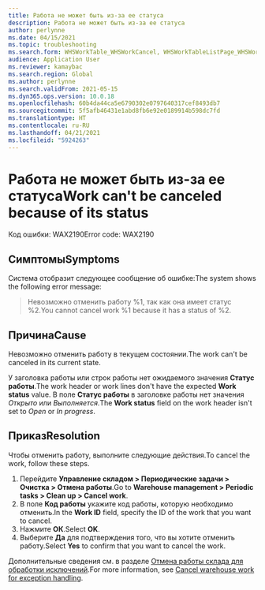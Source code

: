 ```yaml
---
title: Работа не может быть из-за ее статуса
description: Работа не может быть из-за ее статуса
author: perlynne
ms.date: 04/15/2021
ms.topic: troubleshooting
ms.search.form: WHSWorkTable_WHSWorkCancel, WHSWorkTableListPage_WHSWorkCancel
audience: Application User
ms.reviewer: kamaybac
ms.search.region: Global
ms.author: perlynne
ms.search.validFrom: 2021-05-15
ms.dyn365.ops.version: 10.0.18
ms.openlocfilehash: 60b4da44ca5e6790302e0797640317cef8493db7
ms.sourcegitcommit: 5f5afb46431e1abd8fb6e92e0189914b598dc7fd
ms.translationtype: HT
ms.contentlocale: ru-RU
ms.lasthandoff: 04/21/2021
ms.locfileid: "5924263"
---
```

# <a name="work-cant-be-canceled-because-of-its-status"></a><span data-ttu-id="608b5-103">Работа не может быть из-за ее статуса</span><span class="sxs-lookup"><span data-stu-id="608b5-103">Work can't be canceled because of its status</span></span>

<span data-ttu-id="608b5-104">Код ошибки: WAX2190</span><span class="sxs-lookup"><span data-stu-id="608b5-104">Error code: WAX2190</span></span>

## <a name="symptoms"></a><span data-ttu-id="608b5-105">Симптомы</span><span class="sxs-lookup"><span data-stu-id="608b5-105">Symptoms</span></span>

<span data-ttu-id="608b5-106">Система отобразит следующее сообщение об ошибке:</span><span class="sxs-lookup"><span data-stu-id="608b5-106">The system shows the following error message:</span></span>

> <span data-ttu-id="608b5-107">Невозможно отменить работу %1, так как она имеет статус %2.</span><span class="sxs-lookup"><span data-stu-id="608b5-107">You cannot cancel work %1 because it has a status of %2.</span></span>

## <a name="cause"></a><span data-ttu-id="608b5-108">Причина</span><span class="sxs-lookup"><span data-stu-id="608b5-108">Cause</span></span>

<span data-ttu-id="608b5-109">Невозможно отменить работу в текущем состоянии.</span><span class="sxs-lookup"><span data-stu-id="608b5-109">The work can't be canceled in its current state.</span></span>

<span data-ttu-id="608b5-110">У заголовка работы или строк работы нет ожидаемого значения **Статус работы**.</span><span class="sxs-lookup"><span data-stu-id="608b5-110">The work header or work lines don't have the expected **Work status** value.</span></span> <span data-ttu-id="608b5-111">В поле **Статус работы** в заголовке работы нет значения *Открыто* или *Выполняется*.</span><span class="sxs-lookup"><span data-stu-id="608b5-111">The **Work status** field on the work header isn't set to *Open* or *In progress*.</span></span>

## <a name="resolution"></a><span data-ttu-id="608b5-112">Приказ</span><span class="sxs-lookup"><span data-stu-id="608b5-112">Resolution</span></span>

<span data-ttu-id="608b5-113">Чтобы отменить работу, выполните следующие действия.</span><span class="sxs-lookup"><span data-stu-id="608b5-113">To cancel the work, follow these steps.</span></span>

1. <span data-ttu-id="608b5-114">Перейдите **Управление складом \> Периодические задачи \> Очистка \> Отмена работы**.</span><span class="sxs-lookup"><span data-stu-id="608b5-114">Go to **Warehouse management \> Periodic tasks \> Clean up \> Cancel work**.</span></span>
1. <span data-ttu-id="608b5-115">В поле **Код работы** укажите код работы, которую необходимо отменить.</span><span class="sxs-lookup"><span data-stu-id="608b5-115">In the **Work ID** field, specify the ID of the work that you want to cancel.</span></span>
1. <span data-ttu-id="608b5-116">Нажмите **ОК**.</span><span class="sxs-lookup"><span data-stu-id="608b5-116">Select **OK**.</span></span>
1. <span data-ttu-id="608b5-117">Выберите **Да** для подтверждения того, что вы хотите отменить работу.</span><span class="sxs-lookup"><span data-stu-id="608b5-117">Select **Yes** to confirm that you want to cancel the work.</span></span>

<span data-ttu-id="608b5-118">Дополнительные сведения см. в разделе [Отмена работы склада для обработки исключений](../../warehousing/cancel-warehouse-work.md).</span><span class="sxs-lookup"><span data-stu-id="608b5-118">For more information, see [Cancel warehouse work for exception handling](../../warehousing/cancel-warehouse-work.md).</span></span>
